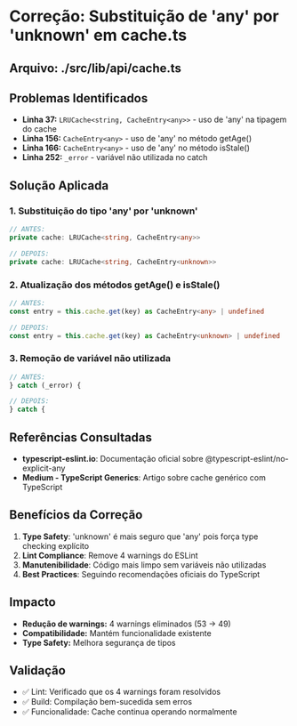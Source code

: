 # Correção: Substituição de 'any' por 'unknown' em cache.ts

## Arquivo: ./src/lib/api/cache.ts

## Problemas Identificados
- **Linha 37:** `LRUCache<string, CacheEntry<any>>` - uso de 'any' na tipagem do cache
- **Linha 156:** `CacheEntry<any>` - uso de 'any' no método getAge()
- **Linha 166:** `CacheEntry<any>` - uso de 'any' no método isStale()
- **Linha 252:** `_error` - variável não utilizada no catch

## Solução Aplicada

### 1. Substituição do tipo 'any' por 'unknown'
```typescript
// ANTES:
private cache: LRUCache<string, CacheEntry<any>>

// DEPOIS:
private cache: LRUCache<string, CacheEntry<unknown>>
```

### 2. Atualização dos métodos getAge() e isStale()
```typescript
// ANTES:
const entry = this.cache.get(key) as CacheEntry<any> | undefined

// DEPOIS:
const entry = this.cache.get(key) as CacheEntry<unknown> | undefined
```

### 3. Remoção de variável não utilizada
```typescript
// ANTES:
} catch (_error) {

// DEPOIS:
} catch {
```

## Referências Consultadas
- **typescript-eslint.io**: Documentação oficial sobre @typescript-eslint/no-explicit-any
- **Medium - TypeScript Generics**: Artigo sobre cache genérico com TypeScript

## Benefícios da Correção
1. **Type Safety**: 'unknown' é mais seguro que 'any' pois força type checking explícito
2. **Lint Compliance**: Remove 4 warnings do ESLint
3. **Manutenibilidade**: Código mais limpo sem variáveis não utilizadas
4. **Best Practices**: Seguindo recomendações oficiais do TypeScript

## Impacto
- **Redução de warnings:** 4 warnings eliminados (53 → 49)
- **Compatibilidade:** Mantém funcionalidade existente
- **Type Safety:** Melhora segurança de tipos

## Validação
- ✅ Lint: Verificado que os 4 warnings foram resolvidos
- ✅ Build: Compilação bem-sucedida sem erros
- ✅ Funcionalidade: Cache continua operando normalmente
